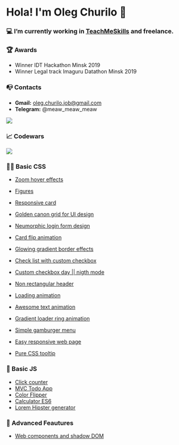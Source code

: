 # Hola! I'm Oleg Churilo 👋


### 💻 I’m currently working in [TeachMeSkills](https://teachmeskills.by/) and freelance.

### 🏆 Awards
+ Winner IDT Hackathon Minsk 2019
+ Winner Legal track Imaguru Datathon Minsk 2019

### 📭 Contacts 
- **Gmail:** oleg.churilo.job@gmail.com
- **Telegram:** @meaw_meaw_meaw

<img src='https://github-readme-stats.vercel.app/api?username=Oleg-Kolosov&&show_icons=true&hide_border=true'>

### 📈 Codewars
<img src='https://www.codewars.com/users/Oleg-Kolosov/badges/large'>

### 👨‍🎓 Basic CSS

+ <a href="https://github.com/Oleg-Kolosov/Image-Zoom-Hover-Effect">Zoom hover effects</a>

+ <a href="https://github.com/Oleg-Kolosov/TeachMeSkills-figure">Figures</a>

+ <a href="https://github.com/Oleg-Kolosov/CSS-Responsive-CARD">Responsive card</a>

+ <a href="https://github.com/Oleg-Kolosov/Golden-Canon-Grid-for-UI-Design">Golden canon grid for UI design</a>

+ <a href="https://github.com/Oleg-Kolosov/CSS-Neumorphic-Login-Form-Design">Neumorphic login form design</a>

+ <a href="https://github.com/Oleg-Kolosov/Card-Flip-Animation-using-HTML-and-CSS">Card flip animation</a>

+ <a href="https://github.com/Oleg-Kolosov/CSS-Glowing-Gradient-Border-Effects">Glowing gradient border effects</a>

+ <a href="https://github.com/Oleg-Kolosov/CSS3-Creative-Check-List-Custom-Checkbox-using-CSS">Check list with custom checkbox</a>

+ <a href="https://github.com/Oleg-Kolosov/CSS-Custom-Checkbox-Day-Night-Mode">Custom checkbox day || nigth mode</a>

+ <a href="https://github.com/Oleg-Kolosov/CSS-Only-Non-Rectangular-Header">Non rectangular header</a>

+ <a href="https://github.com/Oleg-Kolosov/Page-Loading-Animation-using-CSS">Loading animation</a>

+ <a href="https://github.com/Oleg-Kolosov/Awesome-Text-Animation-using-HTML-and-CSS">Awesome text animation</a>

+ <a href="https://github.com/Oleg-Kolosov/CSS3-Glowing-Gradient-Loader-Ring-Animation-Effects">Gradient loader ring animation</a>

+ <a href="https://github.com/Oleg-Kolosov/simple-gamburger">Simple gamburger menu</a>

+ <a href="https://github.com/Oleg-Kolosov/easy-responsive-webpage">Easy responsive web page</a>

+ <a href="https://github.com/Oleg-Kolosov/pure-css-tooltip/tree/master">Pure CSS tooltip</a>

### 🔮 Basic JS

+ <a href="https://github.com/Oleg-Kolosov/click-counter">Click counter</a>
+ <a href="https://github.com/Oleg-Kolosov/MVC_ToDo">MVC Todo App</a>
+ <a href="https://github.com/Oleg-Kolosov/Color_flipper">Color Flipper</a>
+ <a href="https://github.com/Oleg-Kolosov/Calculator_ES6">Calculator ES6</a>
+ <a href="https://github.com/Oleg-Kolosov/Lorem_generator">Lorem Hipster generator</a>

### 💎 Advanced Feautures

+ <a href="https://github.com/Oleg-Kolosov/fun-with-custom-tags-and-shadow-DOM-Experimantal-">Web components and shadow DOM</a>
